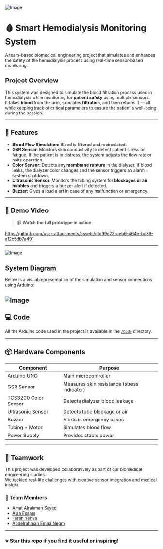 

![Image](https://github.com/user-attachments/assets/0d274a75-7672-4039-86cf-557ef202e867)

# 🩸 Smart Hemodialysis Monitoring System

A team-based biomedical engineering project that simulates and enhances the safety of the hemodialysis process using real-time sensor-based monitoring.

##  Project Overview

This system was designed to simulate the blood filtration process used in hemodialysis while monitoring for **patient safety** using multiple sensors.  
It takes **blood** from the arm, simulates **filtration**, and then returns it — all while keeping track of critical parameters to ensure the patient's well-being during the session.

---

## 🔧 Features

-  **Blood Flow Simulation**: Blood is filtered and recirculated.
-  **GSR Sensor**: Monitors skin conductivity to detect patient stress or fatigue. If the patient is in distress, the system adjusts the flow rate or halts operation.
-  **Color Sensor**: Detects any **membrane rupture** in the dialyzer. If blood leaks, the dialyzer color changes and the sensor triggers an alarm + system shutdown.
-  **Ultrasonic Sensor**: Monitors the tubing system for **blockages or air bubbles** and triggers a buzzer alert if detected.
-  **Buzzer**: Gives a loud alert in case of any malfunction or emergency.

---

## 🎥 Demo Video

> 📹 **Watch the full prototype in action**:
> 
https://github.com/user-attachments/assets/c1d99e23-ceb6-464e-bc36-a12c5db7a491
> 
---
![Image](https://github.com/user-attachments/assets/a2d20a4c-5ee8-445a-bd47-856498e0a35b)
## System Diagram

Below is a visual representation of the simulation and sensor connections using Arduino:

![Image](https://github.com/user-attachments/assets/2d4a07a6-e41b-439f-9307-5dbae61e6291)
---

## 💻 Code

All the Arduino code used in the project is available in the [`/Code`](./Code) directory.

---

## 📦 Hardware Components

| Component        | Purpose                                      |
|------------------|----------------------------------------------|
| Arduino UNO      | Main microcontroller                         |
| GSR Sensor       | Measures skin resistance (stress indicator)  |
| TCS3200 Color Sensor | Detects dialyzer blood leakage        |
| Ultrasonic Sensor| Detects tube blockage or air                 |
| Buzzer           | Alerts in emergency cases                    |
| Tubing + Motor   | Simulates blood flow                         |
| Power Supply     | Provides stable power                        |

---
## 🤝 Teamwork

This project was developed collaboratively as part of our biomedical engineering studies.  
We tackled real-life challenges with creative sensor integration and medical insight.

### 👥 Team Members

- [Amat Alrahman Sayed](https://www.linkedin.com/in/amat-alrahman-sayed-871712349)  
- [Alaa Essam](https://www.linkedin.com/in/alaa-essam-76a692292)  
- [Farah Yehya](https://www.linkedin.com/in/farah-yehya-bba680326)  
- [Abdelrahman Emad Negm](https://www.linkedin.com/in/abdelrahman-emad-negm-30baab314)


---

### ⭐ Star this repo if you find it useful or inspiring!

